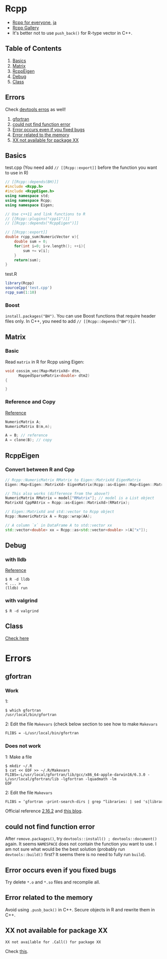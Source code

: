 # Rcpp

* [Rcpp for everyone](https://teuder.github.io/rcpp4everyone_en/), [ja](https://teuder.github.io/rcpp4everyone_ja/)
* [Rcpp Gallery](http://gallery.rcpp.org/)
* It's better not to use `push_back()` for R-type vector in C++.

## Table of Contents
1. [Basics](#basics)
2. [Matrix](#matrix)
3. [RcppEigen](#rcppeigen)
4. [Debug](#debug)
5. [Class](#class)

## Errors
Check [devtools erros](https://github.com/Shusei-E/Code_Tips/blob/master/R/devtools.md#errors-1) as well!

1. [gfortran](#gfortran)
2. [could not find function error](#could-not-find-function-error)
3. [Error occurs even if you fixed bugs](#error-occurs-even-if-you-fixed-bugs)
4. [Error related to the memory](#error-related-to-the-memory) 
5. [XX not available for package XX](#xx-not-available-for-package-XX)

## Basics
test.cpp (You need add `// [[Rcpp::export]]` before the function you want to use in R)
```cpp
// [[Rcpp::depends(BH)]]
#include <Rcpp.h>
#include <RcppEigen.h>
using namespace std;
using namespace Rcpp;
using namespace Eigen;

// Use c++11 and link functions to R
// [[Rcpp::plugins("cpp11")]]
// [[Rcpp::depends("RcppEigen")]]

// [[Rcpp::export]]
double rcpp_sum(NumericVector v){
    double sum = 0;
    for(int i=0; i<v.length(); ++i){
        sum += v[i];
    }
    return(sum);
}
```
test.R
```r
library(Rcpp)
sourceCpp('test.cpp')
rcpp_sum(1:10)
```

### Boost
`install.packages("BH")`. You can use Boost functions that require header files only. In C++, you need to add `// [[Rcpp::depends("BH")]]`.

## Matrix
### Basic
Read `matrix` in R for Rcpp using Eigen:
```cpp
void cossim_vec(Map<MatrixXd> dtm,
      MappedSparseMatrix<double> dtm2)
{

}
```

### Reference and Copy
[Reference](https://sites.google.com/site/rcppintroduction/rcpp-shii-fang#TOC-Matrix-)
```cpp
NumericMatrix A;
NumericMatrix B(m,n);

A = B; // reference
A = clone(B); // copy
```


## RcppEigen
### Convert between R and Cpp
```cpp
// Rcpp::NumericMatrix RMatrix to Eigen::MatrixXd EigenMatrix
Eigen::Map<Eigen::MatrixXd> EigenMatrix(Rcpp::as<Eigen::Map<Eigen::MatrixXd> >(RMatrix));

// This also works (difference from the above?)
NumericMatrix RMatrix = model["RMatrix"]; // model is a List object
MatrixXd CppMAtrix = Rcpp::as<Eigen::MatrixXd>(RMatrix);

// Eigen::MatrixXd and std::vector to Rcpp object
Rcpp::NumericMatrix A = Rcpp::wrap(AA);

// A column `x` in DataFrame A to std::vector xx
std::vector<double> xx = Rcpp::as<std::vector<double> >(A["x"]);
```

## Debug
### with lldb
[Reference](http://kevinushey.github.io/blog/2015/04/13/debugging-with-lldb/)

```terminal
$ R -d lldb
< ... >
(lldb) run
```

### with valgrind
```terminal
$ R -d valgrind
```

## Class
[Check here](https://github.com/Shusei-E/Code_Tips/blob/master/C-Cpp/class.md)

# Errors

## gfortran
### Work
1:
```terminal
$ which gfortran
/usr/local/bin/gfortran
```
2: Edit the file `Makevars` (check below section to see how to make `Makevars`
```txt
FLIBS = -L/usr/local/bin/gfortran
```

### Does not work
1: Make a file
```terminal
$ mkdir ~/.R
$ cat << EOF >> ~/.R/Makevars
FLIBS=-L/usr/local/gfortran/lib/gcc/x86_64-apple-darwin16/6.3.0 -L/usr/local/gfortran/lib -lgfortran -lquadmath -lm
EOF
```

2: Edit the file `Makevars`
```txt
FLIBS = ‘gfortran -print-search-dirs | grep ^libraries: | sed 's|libraries: =||' | sed 's|:| -L|g' | sed 's|^|-L|’’
```

Official reference [2.16.2](http://dirk.eddelbuettel.com/code/rcpp/Rcpp-FAQ.pdf) and [this blog](http://thecoatlessprofessor.com/programming/rcpp-rcpparmadillo-and-os-x-mavericks-lgfortran-and-lquadmath-error/).

## could not find function error
After `remove.packages()`, try `devtools::install() ; devtools::document()` again. It seems `NAMESPACE` does not contain the function you want to use. I am not sure what would be the best solution (probably run `devtools::build()` first? It seems there is no need to fully run `build`).

## Error occurs even if you fixed bugs
Try delete `*.o` and `*.so` files and recomplie all.


## Error related to the memory
Avoid using `.pusb_back()` in C++. Secure objects in R and rewrite them in C++.


## XX not available for package XX
```
XX not available for .Call() for package XX
```
Check [this](https://github.com/keyATM/keyATM/blob/master/R/keyATM-package.R).

